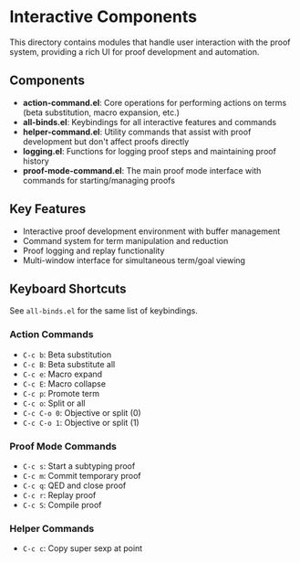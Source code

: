 # Interactive Components

This directory contains modules that handle user interaction with the proof system, providing a rich UI for proof development and automation.

## Components

- **action-command.el**: Core operations for performing actions on terms (beta substitution, macro expansion, etc.)
- **all-binds.el**: Keybindings for all interactive features and commands
- **helper-command.el**: Utility commands that assist with proof development but don't affect proofs directly
- **logging.el**: Functions for logging proof steps and maintaining proof history
- **proof-mode-command.el**: The main proof mode interface with commands for starting/managing proofs

## Key Features

- Interactive proof development environment with buffer management
- Command system for term manipulation and reduction
- Proof logging and replay functionality
- Multi-window interface for simultaneous term/goal viewing

## Keyboard Shortcuts

See `all-binds.el` for the same list of keybindings.

### Action Commands
- `C-c b`: Beta substitution
- `C-c B`: Beta substitute all
- `C-c e`: Macro expand
- `C-c E`: Macro collapse
- `C-c p`: Promote term
- `C-c o`: Split or all
- `C-c C-o 0`: Objective or split (0)
- `C-c C-o 1`: Objective or split (1)

### Proof Mode Commands
- `C-c s`: Start a subtyping proof
- `C-c m`: Commit temporary proof
- `C-c q`: QED and close proof
- `C-c r`: Replay proof
- `C-c S`: Compile proof

### Helper Commands
- `C-c c`: Copy super sexp at point
